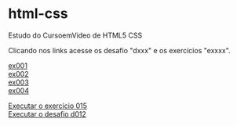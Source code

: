 # html-css
 Estudo do CursoemVideo de HTML5 CSS

Clicando nos links acesse os desafio "dxxx" e os exercícios "exxxx".

<a href="https://abraao2030.github.io/html-css/exercicios/ex001/index.html" target:parent>ex001</a><br>
<a href="https://abraao2030.github.io/html-css/exercicios/ex002/index.html">ex002</a><br>
<a href="https://abraao2030.github.io/html-css/exercicios/ex003/index.html">ex003</a><br>
<a href="https://abraao2030.github.io/html-css/exercicios/ex004/index.html">ex004</a><br>











<a href="https://abraao2030.github.io/html-css/exercicios/ex015/index.html">Executar o exercício 015</a><br>
<a href="https://abraao2030.github.io/html-css/desafios/d012/index.html">Executar o desafio d012</a>